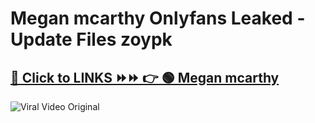 
 # Megan mcarthy Onlyfans Leaked - Update Files zoypk

## <h2><a href="https://clipsfans.com/Megan_mcarthy&ref=git">🔗 Click to LINKS ⏩⏩ 👉 🟢 Megan mcarthy </a></h2>

<a href="https://clipsfans.com/Megan_mcarthy&ref=git" rel="nofollow" data-target="animated-image.originalLink"><img src="https://i.ibb.co.com/xMMVF88/686577567.gif" alt="Viral Video Original" style="max-width: 100%; display: inline-block;" data-target="animated-image.originalImage"></a>

